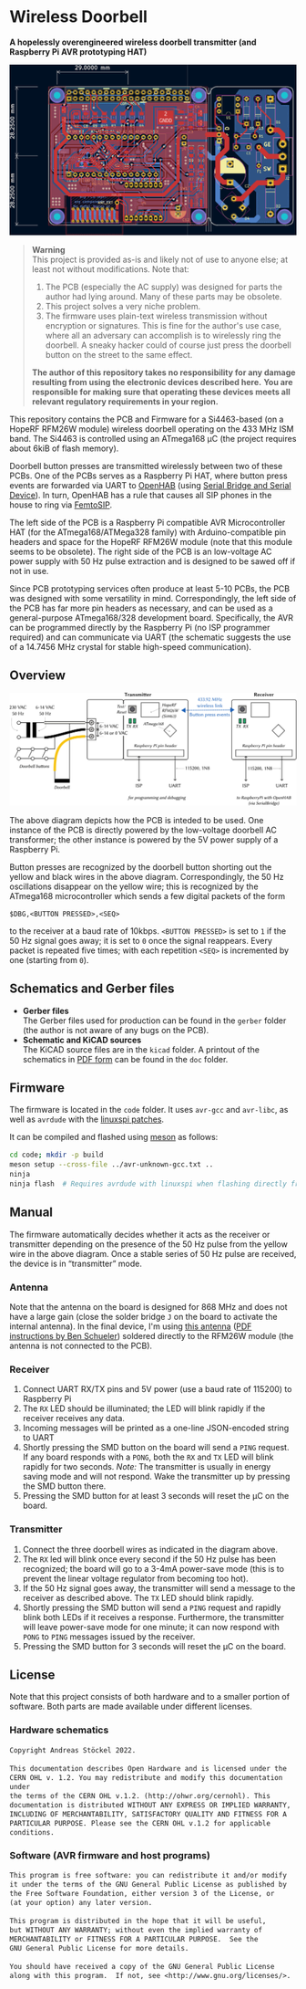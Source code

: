 # Wireless Doorbell
**A hopelessly overengineered wireless doorbell transmitter (and Raspberry Pi AVR prototyping HAT)**

![Screenshot of the PCB in KiCAD](doc/pcb.png)

> **Warning**  
> This project is provided as-is and likely not of use to anyone else; at least not without modifications. Note that:
> 1. The PCB (especially the AC supply) was designed for parts the author had lying around. Many of these parts may be obsolete.
> 2. This project solves a very niche problem.
> 3. The firmware uses plain-text wireless transmission without encryption or signatures. This is fine for the author's use case, where all an adversary can accomplish is to wirelessly ring the doorbell. A sneaky hacker could of course just press the doorbell button on the street to the same effect.
>
> **The author of this repository takes no responsibility for any damage resulting from using the electronic devices described here.**
> **You are responsible for making sure that operating these devices meets all relevant regulatory requirements in your region.**

This repository contains the PCB and Firmware for a Si4463-based (on a HopeRF RFM26W module) wireless doorbell operating on the 433 MHz ISM band.
The Si4463 is controlled using an ATmega168 µC (the project requires about 6kiB of flash memory).

Doorbell button presses are transmitted wirelessly between two of these PCBs.
One of the PCBs serves as a Raspberry Pi HAT, where button press events are forwarded via UART to [OpenHAB](https://www.openhab.org/) (using [Serial Bridge and Serial Device](https://www.openhab.org/addons/bindings/serial/)).
In turn, OpenHAB has a rule that causes all SIP phones in the house to ring via [FemtoSIP](https://github.com/astoeckel/femtosip).

The left side of the PCB is a Raspberry Pi compatible AVR Microcontroller HAT (for the ATmega168/ATMega328 family) with Arduino-compatible pin headers and space for the HopeRF RFM26W module (note that this module seems to be obsolete).
The right side of the PCB is an low-voltage AC power supply with 50 Hz pulse extraction and is designed to be sawed off if not in use.

Since PCB prototyping services often produce at least 5-10 PCBs, the PCB was designed with some versatility in mind.
Correspondingly, the left side of the PCB has far more pin headers as necessary, and can be used as a general-purpose ATmega168/328 development board.
Specifically, the AVR can be programmed directly by the Raspberry Pi (no ISP programmer required) and can communicate via UART (the schematic suggests the use of a 14.7456 MHz crystal for stable high-speed communication).

## Overview

![Overview of the setup](doc/overview.png)

The above diagram depicts how the PCB is inteded to be used.
One instance of the PCB is directly powered by the low-voltage doorbell AC transformer; the other instance is powered by the 5V power supply of a Raspberry Pi.

Button presses are recognized by the doorbell button shorting out the yellow and black wires in the above diagram.
Correspondingly, the 50 Hz oscillations disappear on the yellow wire; this is recognized by the ATmega168 microcontroller which sends a few digital packets of the form
```
$DBG,<BUTTON PRESSED>,<SEQ>
```
to the receiver at a baud rate of 10kbps.
`<BUTTON PRESSED>` is set to `1` if the 50 Hz signal goes away; it is set to `0` once the signal reappears.
Every packet is repeated five times; with each repetition `<SEQ>` is incremented by one (starting from `0`).

## Schematics and Gerber files

* **Gerber files**  
  The Gerber files used for production can be found in the `gerber` folder (the author is not aware of any bugs on the PCB).
* **Schematic and KiCAD sources**  
  The KiCAD source files are in the `kicad` folder. A printout of the schematics in [PDF form](doc/schematics.pdf) can be found in the `doc` folder.

## Firmware

The firmware is located in the `code` folder.
It uses `avr-gcc` and `avr-libc`, as well as `avrdude` with the [linuxspi patches](https://github.com/kcuzner/avrdude).

It can be compiled and flashed using [meson](https://mesonbuild.com/) as follows:
```sh
cd code; mkdir -p build
meson setup --cross-file ../avr-unknown-gcc.txt ..
ninja
ninja flash  # Requires avrdude with linuxspi when flashing directly from the RPi
```

## Manual

The firmware automatically decides whether it acts as the receiver or transmitter depending on the presence of the 50 Hz pulse from the yellow wire in the above diagram.
Once a stable series of 50 Hz pulse are received, the device is in “transmitter” mode.

### Antenna
Note that the antenna on the board is designed for 868 MHz and does not have a large gain (close the solder bridge `J` on the board to activate the internal antenna).
In the final device, I'm using [this antenna](https://www.instructables.com/433-MHz-Coil-loaded-antenna/) ([PDF instructions by Ben Schueler](https://drive.google.com/file/d/1E9KPAPJrZRgGLOQqwd2-3-Px0MuSVreY/view)) soldered directly to the RFM26W module (the antenna is not connected to the PCB).

### Receiver

1. Connect UART RX/TX pins and 5V power (use a baud rate of 115200) to Raspberry Pi
2. The `RX` LED should be illuminated; the LED will blink rapidly if the receiver receives any data.
3. Incoming messages will be printed as a one-line JSON-encoded string to UART
4. Shortly pressing the SMD button on the board will send a `PING` request. If any board responds with a `PONG`, both the `RX` and `TX` LED will blink rapidly for two seconds. *Note:* The transmitter is usually in energy saving mode and will not respond. Wake the transmitter up by pressing the SMD button there.
5. Pressing the SMD button for at least 3 seconds will reset the µC on the board.

### Transmitter
1. Connect the three doorbell wires as indicated in the diagram above.
2. The `RX` led will blink once every second if the 50 Hz pulse has been recognized; the board will go to a 3-4mA power-save mode (this is to prevent the linear voltage regulator from becoming too hot).
3. If the 50 Hz signal goes away, the transmitter will send a message to the receiver as described above. The `TX` LED should blink rapidly.
4. Shortly pressing the SMD button will send a `PING` request and rapidly blink both LEDs if it receives a response. Furthermore, the transmitter will leave power-save mode for one minute; it can now respond with `PONG` to `PING` messages issued by the receiver.
5. Pressing the SMD button for 3 seconds will reset the µC on the board.

## License

Note that this project consists of both hardware and to a smaller portion of software. Both parts are made available under different licenses.

### Hardware schematics

    Copyright Andreas Stöckel 2022.
    
    This documentation describes Open Hardware and is licensed under the
    CERN OHL v. 1.2. You may redistribute and modify this documentation under
    the terms of the CERN OHL v.1.2. (http://ohwr.org/cernohl). This
    documentation is distributed WITHOUT ANY EXPRESS OR IMPLIED WARRANTY,
    INCLUDING OF MERCHANTABILITY, SATISFACTORY QUALITY AND FITNESS FOR A
    PARTICULAR PURPOSE. Please see the CERN OHL v.1.2 for applicable conditions.

### Software (AVR firmware and host programs)

    This program is free software: you can redistribute it and/or modify
    it under the terms of the GNU General Public License as published by
    the Free Software Foundation, either version 3 of the License, or
    (at your option) any later version.
    
    This program is distributed in the hope that it will be useful,
    but WITHOUT ANY WARRANTY; without even the implied warranty of
    MERCHANTABILITY or FITNESS FOR A PARTICULAR PURPOSE.  See the
    GNU General Public License for more details.
    
    You should have received a copy of the GNU General Public License
    along with this program.  If not, see <http://www.gnu.org/licenses/>.
